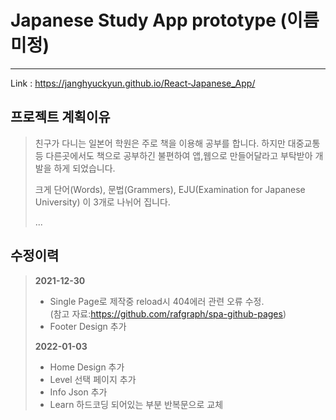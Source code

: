 # Japanese Study App prototype (이름 미정)

------------

Link : https://janghyuckyun.github.io/React-Japanese_App/

## 프로젝트 계획이유

> 친구가 다니는 일본어 학원은 주로 책을 이용해 공부를 합니다. 하지만 대중교통 등 다른곳에서도 책으로 공부하긴 불편하여
> 앱,웹으로 만들어달라고 부탁받아 개발을 하게 되었습니다.
> 
> 크게 단어(Words), 문법(Grammers), EJU(Examination for Japanese University) 이 3개로 나뉘어 집니다.
> 
> ...

## 수정이력
> **2021-12-30**
> - Single Page로 제작중 reload시 404에러 관련 오류 수정. <br />(참고 자료:https://github.com/rafgraph/spa-github-pages) <br />
> - Footer Design 추가 <br />
> 
> **2022-01-03**
> - Home Design 추가
> - Level 선택 페이지 추가
> - Info Json 추가
> - Learn 하드코딩 되어있는 부분 반복문으로 교체

